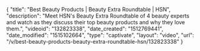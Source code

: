 {
    "title": "Best Beauty Products | Beauty Extra Roundtable | HSN",
    "description": "Meet HSN's Beauty Extra Roundtable of 4 beauty experts and watch as they discuss their top beauty products and why they love them.",
    "videoid": "132823338",
    "date_created": "1512769441",
    "date_modified": "1515102664",
    "type": "captivate",
    "layout": "video",
    "url": "\/v\/best-beauty-products-beauty-extra-roundtable-hsn\/132823338"
}